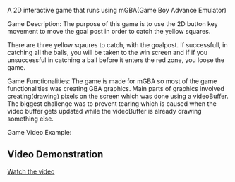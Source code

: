 A 2D interactive game that runs using mGBA(Game Boy Advance Emulator)

Game Description: The purpose of this game is to use the 2D button key movement to move the goal post in order to catch the yellow squares.

There are three yellow sqaures to catch, with the goalpost. If successfull, in catching all the balls, you will be taken to the win screen and if if you unsuccessful in catching a ball before it enters the red zone, you loose the game.

Game Functionalities: The game is made for mGBA so most of the game functionalities was creating GBA graphics. Main parts of graphics involved creating(drawing) pixels on the screen which was done using a videoBuffer. The biggest challenge was to prevent tearing which is caused when the video buffer gets updated while the videoBuffer is already drawing something else.

Game Video Example:
## Video Demonstration
[Watch the video](https://drive.google.com/file/d/19bpiNnLIc96eRJ80jIibTIwH5EkrpeGt/view?usp=sharing)

